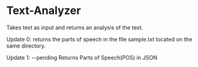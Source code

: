 Text-Analyzer
=============

Takes text as input  and returns an analysis of the text.


Update 0:
returns the parts of speech in the file sample.txt located on the same directory.

Update 1: --pending
Returns Parts of Speech(POS) in JSON
